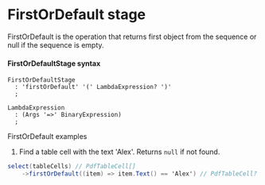 # FirstOrDefault stage

FirstOrDefault is the operation that returns first object from the sequence or null if the sequence is empty.

#### FirstOrDefaultStage syntax
```antlr
FirstOrDefaultStage
  : 'firstOrDefault' '(' LambdaExpression? ')'  
  ;
  
LambdaExpression
  : (Args '=>' BinaryExpression)
  ;
```

FirstOrDefault examples
1. Find a table cell with the text 'Alex'. Returns ```null``` if not found.
```csharp
select(tableCells) // PdfTableCell[]
    ->firstOrDefault((item) => item.Text() == 'Alex') // PdfTableCell?
```